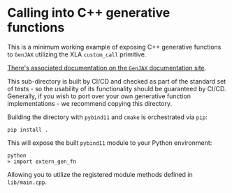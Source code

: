 # Calling into C++ generative functions

This is a minimum working example of exposing C++ generative functions to `GenJAX` utilizing the XLA `custom_call` primitive.

[There's associated documentation on the `GenJAX` documentation site](https://probcomp.github.io/genjax/genjax/c_interface.html).

This sub-directory is built by CI/CD and checked as part of the standard set of tests - so the usability of its functionality should be guaranteed by CI/CD. Generally, if you wish to port over your own generative function implementations - we recommend copying this directory.

Building the directory with `pybind11` and `cmake` is orchestrated via `pip`:

```
pip install .
```

This will expose the built `pybind11` module to your Python environment:

```
python
> import extern_gen_fn
```

Allowing you to utilize the registered module methods defined in `lib/main.cpp`.
